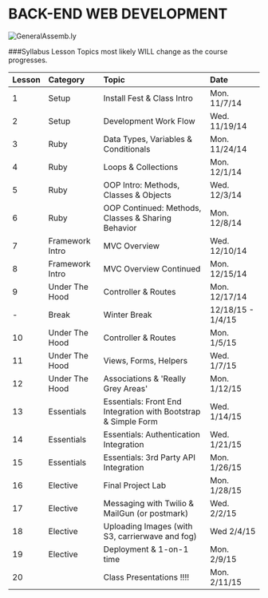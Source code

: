 BACK-END WEB DEVELOPMENT
============================

![GeneralAssemb.ly](https://github.com/generalassembly/ga-ruby-on-rails-for-devs/raw/master/images/ga.png "GeneralAssemb.ly")


###Syllabus
Lesson Topics most likely WILL change as the course progresses. 

| Lesson  | Category| Topic| Date|
| ------------- |:--------------------------------------------------|:-------------------------------|:-------------------|
| 1 | Setup |Install Fest & Class Intro | Mon. 11/7/14| 
| 2 | Setup | Development Work Flow | Wed. 11/19/14| 
| 3 | Ruby | Data Types, Variables & Conditionals | Mon. 11/24/14|
| 4 | Ruby | Loops & Collections | Mon. 12/1/14|
| 5 | Ruby | OOP Intro: Methods, Classes & Objects| Wed. 12/3/14|
| 6 | Ruby | OOP Continued: Methods, Classes & Sharing Behavior| Mon. 12/8/14|
| 7 | Framework Intro| MVC Overview | Wed. 12/10/14|
| 8 | Framework Intro | MVC Overview Continued| Mon. 12/15/14|
| 9 | Under The Hood|Controller & Routes| Mon. 12/17/14|
| - | Break| Winter Break | 12/18/15 - 1/4/15|
| 10 | Under The Hood | Controller & Routes| Mon. 1/5/15|
| 11 | Under The Hood | Views, Forms, Helpers| Wed. 1/7/15|
| 12 | Under The Hood | Associations & 'Really Grey Areas'| Mon. 1/12/15|
| 13 | Essentials| Essentials: Front End Integration with Bootstrap & Simple Form| Wed. 1/14/15|
| 14 | Essentials| Essentials: Authentication Integration| Wed. 1/21/15|
| 15 | Essentials| Essentials: 3rd Party API Integration | Mon. 1/26/15|
| 16 | Elective| Final Project Lab| Mon. 1/28/15|
| 17 | Elective| Messaging with Twilio & MailGun (or postmark)| Wed. 2/2/15|
| 18 | Elective| Uploading Images (with S3, carrierwave and fog)| Wed 2/4/15|
| 19| Elective| Deployment & 1-on-1 time| Mon. 2/9/15|
| 20|  | Class Presentations !!!!| Mon. 2/11/15|



















